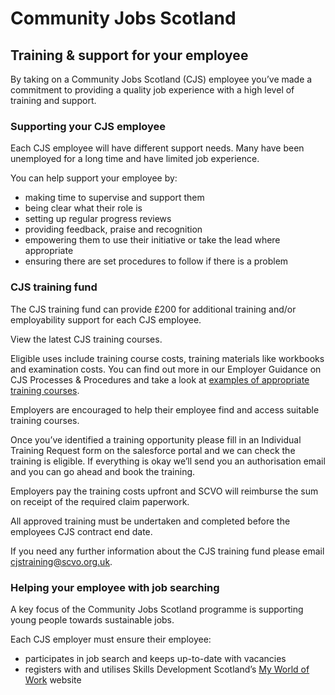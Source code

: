 # Community Jobs Scotland

## Training & support for your employee

By taking on a Community Jobs Scotland (CJS) employee you’ve made a commitment to providing a quality job experience with a high level of training and support.

### Supporting your CJS employee

Each CJS employee will have different support needs. Many have been unemployed for a long time and have limited job experience.

You can help support your employee by:

* making time to supervise and support them
* being clear what their role is
* setting up regular progress reviews
* providing feedback, praise and recognition
* empowering them to use their initiative or take the lead where appropriate
* ensuring there are set procedures to follow if there is a problem

### CJS training fund

The CJS training fund can provide £200 for additional training and/or employability support for each CJS employee.

View the latest CJS training courses.

Eligible uses include training course costs, training materials like workbooks and examination costs. You can find out more in our Employer Guidance on CJS Processes & Procedures and take a look at [examples of appropriate training courses](cjs-trainin-examples.md).

Employers are encouraged to help their employee find and access suitable training courses.

Once you’ve identified a training opportunity please fill in an Individual Training Request form on the salesforce portal and we can check the training is eligible. If everything is okay we’ll send you an authorisation email and you can go ahead and book the training.

Employers pay the training costs upfront and SCVO will reimburse the sum on receipt of the required claim paperwork.

All approved training must be undertaken and completed before the employees CJS contract end date.

If you need any further information about the CJS training fund please email [cjstraining@scvo.org.uk](mailto:cjstraining@scvo.org.uk).

### Helping your employee with job searching

A key focus of the Community Jobs Scotland programme is supporting young people towards sustainable jobs.

Each CJS employer must ensure their employee:

* participates in job search and keeps up-to-date with vacancies
* registers with and utilises Skills Development Scotland’s [My World of Work](http://www.myworldofwork.co.uk/) website

